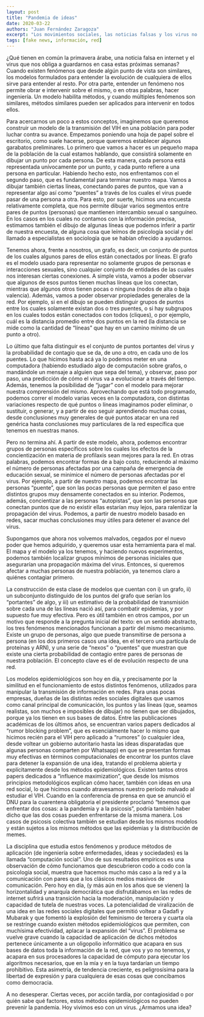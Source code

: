 ```yaml
---
layout: post
title: "Pandemia de ideas"
date: 2020-03-22
authors: "Juan Fernández Zaragoza"
excerpt: "Los movimientos sociales, las noticias falsas y los virus no son tan distintos"
tags: [fake news, información, red]
---
```


¿Qué tienen en común la primavera árabe, una noticia falsa en internet y el virus que nos obliga a guardarnos en casa estas próximas semanas? Cuando existen fenómenos que desde algún punto de vista son similares, los modelos formulados para entender la evolución de cualquiera de ellos sirve para entender al resto. Por otra parte, entender un fenómeno nos permite obrar e intervenir sobre el mismo, o en otras palabras, hacer ingeniería. Un modelo habilita métodos, y cuando múltiples fenómenos son similares, métodos similares pueden ser aplicados para intervenir en todos ellos.

Para acercarnos un poco a estos conceptos, imaginemos que queremos construir un modelo de la transmisión del VIH en una población para poder luchar contra su avance. Empezamos poniendo una hoja de papel sobre el escritorio, como suele hacerse, porque queremos establecer algunos garabatos preliminares. Lo primero que vamos a hacer es un pequeño mapa de la población de la cual estamos hablando, que consistirá solamente en dibujar un punto por cada persona. De esta manera, cada persona está representada unívocamente por un punto, y cada punto refiere a una persona en particular. Habiendo hecho esto, nos enfrentamos con el segundo paso, que es fundamental para terminar nuestro mapa. Vamos a dibujar también ciertas líneas, conectando pares de puntos, que van a representar algo así como “puentes” a través de los cuales el virus puede pasar de una persona a otra. Para esto, por suerte, hicimos una encuesta relativamente completa, que nos permite dibujar varios segmentos entre pares de puntos (personas) que mantienen intercambio sexual o sanguíneo. En los casos en los cuales no contamos con la información precisa, estimamos también el dibujo de algunas líneas que podemos inferir a partir de nuestra encuesta, de alguna cosa que leímos de psicología social y del llamado a especialistas en sociología que se habían ofrecido a ayudarnos.

Tenemos ahora, frente a nosotros, un grafo, es decir, un conjunto de puntos de los cuales algunos pares de ellos están conectados por líneas. El grafo es el modelo usado para representar no solamente grupos de personas e interacciones sexuales, sino cualquier conjunto de entidades de las cuales nos interesan ciertas conexiones. A simple vista, vamos a poder observar que algunos de esos puntos tienen muchas líneas que los conectan, mientras que algunos otros tienen pocas o ninguna (nodos de alta o baja valencia). Además, vamos a poder observar propiedades generales de la red. Por ejemplo, si en el dibujo se pueden distinguir grupos de puntos entre los cuales solamente existan dos o tres puentes, o si hay subgrupos en los cuales todos están conectados con todos (cliques), o por ejemplo, cuál es la distancia promedio entre dos puntos en la red (la distancia se mide como la cantidad de “líneas” que hay en un camino mínimo de un punto a otro). 

Lo último que falta distinguir es el conjunto de puntos portantes del virus y la probabilidad de contagio que se da, de uno a otro, en cada uno de los puentes. Lo que hicimos hasta acá ya lo podemos meter en una computadora (habiendo estudiado algo de computación sobre grafos, o mandándole un mensaje a alguien que sepa del tema), y observar, paso por paso, una predicción de cómo el virus va a evolucionar a través del tiempo. Además, tenemos la posibilidad de “jugar” con el modelo para mejorar nuestra comprensión del mismo. Aprovechando que está todo programado, podemos correr el modelo varias veces en la computadora, con distintas variaciones respecto de qué puntos o líneas imaginamos poder eliminar, o sustituir, o generar, y a partir de eso seguir aprendiendo muchas cosas, desde conclusiones muy generales de qué puntos atacar en una red genérica hasta conclusiones muy particulares de la red específica que tenemos en nuestras manos.

Pero no termina ahí. A partir de este modelo, ahora, podemos encontrar grupos de personas específicos sobre los cuales los efectos de la concientización en materia de profilaxis sean mejores para la red. En otras palabras, podemos encontrar formas de a bajo costo, reduciendo al máximo el número de personas afectadas por una campaña de emergencia de educación sexual, se minimice el número de personas afectadas por el virus. Por ejemplo, a partir de nuestro mapa, podemos encontrar las personas “puente”, que son las pocas personas que permiten el paso entre distintos grupos muy densamente conectados en su interior. Podemos, además, concientizar a las personas “autopistas”, que son las personas que conectan puntos que de no existir ellas estarían muy lejos, para ralentizar la propagación del virus. Podemos, a partir de nuestro modelo basado en redes, sacar muchas conclusiones muy útiles para detener el avance del virus. 

Supongamos que ahora nos volvemos malvados, cegados por el nuevo poder que hemos adquirido, y queremos usar esta herramienta para el mal. El mapa y el modelo ya los tenemos, y haciendo nuevos experimentos, podemos también localizar grupos mínimos de personas iniciales que asegurarían una propagación máxima del virus. Entonces, si queremos afectar a muchas personas de nuestra población, ya tenemos claro a quiénes contagiar primero.

La construcción de esta clase de modelos que cuentan con i) un grafo, ii) un subconjunto distinguido de los puntos del grafo que serían los “portantes” de algo, y iii) un estimativo de la probabilidad de transmisión sobre cada una de las líneas nació así, para combatir epidemias, y por supuesto fue muy efectiva. Pero es útil también en otros campos, por un motivo que responde a la pregunta inicial del texto: en un sentido abstracto, los tres fenómenos mencionados funcionan a partir del mismo mecanismo. Existe un grupo de personas, algo que puede transmitirse de persona a persona (en los dos primeros casos una idea, en el tercero una partícula de proteínas y ARN), y una serie de “nexos” o “puentes” que muestran que existe una cierta probabilidad de contagio entre pares de personas de nuestra población. El concepto clave es el de evolución respecto de una red.

Los modelos epidemiológicos son hoy en día, y precisamente por la similitud en el funcionamiento de estos distintos fenómenos, utilizados para manipular la transmisión de información en redes. Para unas pocas empresas, dueñas de las distintas redes sociales digitales que usamos como canal principal de comunicación, los puntos y las líneas (que, seamos realistas, son muchos e imposibles de dibujar) no tienen que ser dibujados, porque ya los tienen en sus bases de datos. Entre las publicaciones académicas de los últimos años, se encuentran varios papers dedicados al “rumor blocking problem”, que es esencialmente hacer lo mismo que hicimos recién para el VIH pero aplicado a “rumores” (o cualquier idea, desde voltear un gobierno autoritario hasta las ideas disparatadas que algunas personas comparten por Whatsapp) en que se presentan formas muy efectivas en términos computacionales de encontrar los puntos clave para detener la expansión de una idea, tratando el problema abierta y explícitamente desde los métodos epidemiológicos. Existen tantos otros papers dedicados a “influence maximization”, que desde los mismos principios metodológicos explican cómo hacer, también con ideas en una red social, lo que hicimos cuando atravesamos nuestro período malvado al estudiar el VIH. Cuando en la conferencia de prensa en que se anunció el DNU para la cuarentena obligatoria el presidente proclamó “tenemos que enfrentar dos cosas: a la pandemia y a la psicosis”, podría también haber dicho que las dos cosas pueden enfrentarse de la misma manera. Los casos de psicosis colectiva también se estudian desde los mismos modelos y están sujetos a los mismos métodos que las epidemias y la distribución de memes.


La disciplina que estudia estos fenómenos y produce métodos de aplicación (de ingeniería sobre enfermedades, ideas y sociedades) es la llamada “computación social”. Uno de sus resultados empíricos es una observación de cómo funcionamos que descubrieron codo a codo con la psicología social, muestra que hacemos mucho más caso a la red y a la comunicación con pares que a los clásicos medios masivos de comunicación. Pero hoy en día, (y más aún en los años que se vienen) la horizontalidad y anarquía democrática que disfrutábamos en las redes de internet sufrirá una transición hacia la moderación, manipulación y capacidad de tutela de nuestras voces. La potencialidad de viralización de una idea en las redes sociales digitales que permitió voltear a Gadafi y Mubarak y que fomentó la explosión del feminismo de tercera y cuarta ola se restringe cuando existen métodos epidemiológicos que permiten, con muchísima efectividad, aplacar la expansión del “virus”. El problema se vuelve grave cuando la capacidad de aplicación de dichos métodos pertenece únicamente a un oligopolio informático que acapara en sus bases de datos toda la información de la red, que vos y yo no tenemos, y acapara en sus procesadores la capacidad de cómputo para ejecutar los algoritmos necesarios, que en la mía y en la tuya tardarían un tiempo prohibitivo. Esta asimetría, de tendencia creciente, es peligrosísima para la libertad de expresión y para cualquiera de esas cosas que concibamos como democracia.

A no desesperar. Ciertas veces, por acción tardía, por contagiosidad o por quién sabe qué factores, estos métodos epidemiológicos no pueden prevenir la pandemia. Hoy vivimos eso con un virus. ¿Armamos una idea?
